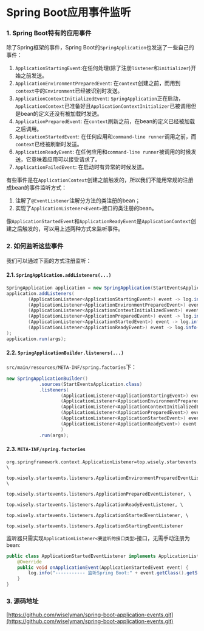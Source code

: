 # Spring Boot应用事件监听

### 1. Spring Boot特有的应用事件

除了Spring框架的事件，Spring Boot的`SpringApplication`也发送了一些自己的事件：

1. `ApplicationStartingEvent`:在任何处理(除了注册`listener`和`initializer`)开始之前发送。
2. `ApplicationEnvironmentPreparedEvent`: 在`context`创建之前，而用到`context`中的`Environment`已经被识别时发送。
3. `ApplicationContextInitializedEvent`: `SpringApplication`正在启动，`ApplicationContext`已准备好且`ApplicationContextInitializer`已被调用但是bean的定义还没有被加载时发送。
4. `ApplicationPreparedEvent`: 在`context`刷新之前，在bean的定义已经被加载之后调用。
5. `ApplicationStartedEvent`: 在任何应用和`command-line runner`调用之前，而`context`已经被刷新时发送。
6. `ApplicationReadyEvent`: 在任何应用和`command-line runner`被调用的时候发送，它意味着应用可以接受请求了。
7. `ApplicationFailedEvent`: 在启动时有异常的时候发送。

有些事件是在`ApplicationContext`创建之前触发的，所以我们不能用常规的注册成bean的事件监听方式：

1. 注解了`@EventListener`注解分方法的类注册的bean；
2. 实现了`ApplicationListener<Event>`接口的类注册的bean。

像`ApplicationStartedEvent`和`ApplicationReadyEvent`是`ApplicationContext`创建之后触发的，可以用上述两种方式来监听事件。

### 2. 如何监听这些事件

我们可以通过下面的方式注册监听：

#### 2.1. `SpringApplication.addListeners(...)`

``` java
SpringApplication application = new SpringApplication(StartEventsApplication.class);
application.addListeners(
        (ApplicationListener<ApplicationStartingEvent>) event -> log.info("----------- 监听Spring Boot:" + event.getClass().getSimpleName()),
        (ApplicationListener<ApplicationEnvironmentPreparedEvent>) event -> log.info("----------- 监听Spring Boot:" + event.getClass().getSimpleName()),
        (ApplicationListener<ApplicationContextInitializedEvent>) event -> log.info("----------- 监听Spring Boot:" + event.getClass().getSimpleName()),
        (ApplicationListener<ApplicationPreparedEvent>) event -> log.info("----------- 监听Spring Boot:" + event.getClass().getSimpleName()),
        (ApplicationListener<ApplicationStartedEvent>) event -> log.info("----------- 监听Spring Boot:" + event.getClass().getSimpleName()),
        (ApplicationListener<ApplicationReadyEvent>) event -> log.info("----------- 监听Spring Boot:" + event.getClass().getSimpleName())
);
application.run(args);

```

#### 2.2. `SpringApplicationBuilder.listeners(...)`

`src/main/resources/META-INF/spring.factories`下：

``` java
new SpringApplicationBuilder()
            .sources(StartEventsApplication.class)
            .listeners(
                    (ApplicationListener<ApplicationStartingEvent>) event -> log.info("----------- 监听Spring Boot:" + event.getClass().getSimpleName()),
                    (ApplicationListener<ApplicationEnvironmentPreparedEvent>) event -> log.info("----------- 监听Spring Boot:" + event.getClass().getSimpleName()),
                    (ApplicationListener<ApplicationContextInitializedEvent>) event -> log.info("----------- 监听Spring Boot:" + event.getClass().getSimpleName()),
                    (ApplicationListener<ApplicationPreparedEvent>) event -> log.info("----------- 监听Spring Boot:" + event.getClass().getSimpleName()),
                    (ApplicationListener<ApplicationStartedEvent>) event -> log.info("----------- 监听Spring Boot:" + event.getClass().getSimpleName()),
                    (ApplicationListener<ApplicationReadyEvent>) event -> log.info("----------- 监听Spring Boot:" + event.getClass().getSimpleName())
                    )
            .run(args);

```

#### 2.3. `META-INF/spring.factories`

```
org.springframework.context.ApplicationListener=top.wisely.startevents.listeners.ApplicationContextInitializedEventListener, \
                                                top.wisely.startevents.listeners.ApplicationEnvironmentPreparedEventListener, \
                                                top.wisely.startevents.listeners.ApplicationPreparedEventListener, \
                                                top.wisely.startevents.listeners.ApplicationReadyEventListener, \
                                                top.wisely.startevents.listeners.ApplicationStartedEventListener, \
                                                top.wisely.startevents.listeners.ApplicationStartingEventListener
```

监听器只需实现`ApplicationListener<要监听的接口类型>`接口，无需手动注册为bean:

``` java
public class ApplicationStartedEventListener implements ApplicationListener<ApplicationStartedEvent> {
    @Override
    public void onApplicationEvent(ApplicationStartedEvent event) {
        log.info("----------- 监听Spring Boot:" + event.getClass().getSimpleName());
    }
}
```

### 3. 源码地址
[https://github.com/wiselyman/spring-boot-application-events.git](https://github.com/wiselyman/spring-boot-application-events.git)